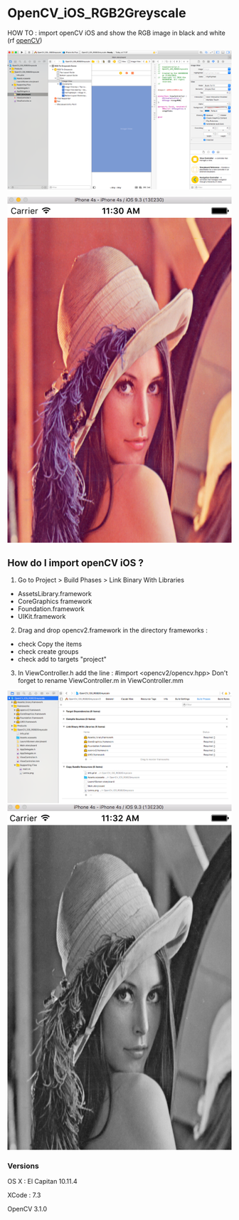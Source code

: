 # OpenCV_iOS_RGB2Greyscale
HOW TO : import openCV iOS and show the RGB image in black and white 
(rf [openCV](http://docs.opencv.org/3.1.0/))

![init_view](screenshots/init_view.png)

![lenna_rgb](screenshots/lenna_rgb.png)

## How do I import openCV iOS ?

1. Go to Project > Build Phases > Link Binary With Libraries
* AssetsLibrary.framework
* CoreGraphics framework
* Foundation.framework
* UIKit.framework

2. Drag and drop opencv2.framework in the directory frameworks :
* check Copy the items
* check create groups 
* check add to targets "project"

3. In ViewController.h add the line : #import <opencv2/opencv.hpp>
Don't forget to rename ViewController.m in ViewController.mm

![import_frameworks](screenshots/import_frameworks.png)
![lenna_greyscale](screenshots/lenna_greyscale.png)

### Versions

OS X : El Capitan 10.11.4

XCode : 7.3

OpenCV 3.1.0 
